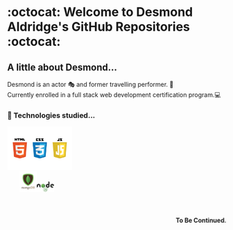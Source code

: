 # :octocat:  Welcome to Desmond Aldridge's GitHub Repositories :octocat: 

## A little about Desmond...

Desmond is an actor 🎭 and former travelling performer. 🎪 <br>
Currently enrolled in a full stack web development certification program.💻 

### 🌱 Technologies studied...

<img src="./logos.jpeg" width="150px"><br>&nbsp;&nbsp;&nbsp;&nbsp;&nbsp;&nbsp;&nbsp;<img src="./mongodb-logo.png" width="40px"><img src="./node-js-logo.png" width="40px">
<br>
<br>

#### &nbsp;<marquee><b>To Be Continued...<b></marquee>



